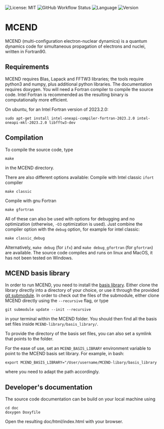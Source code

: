 ![License: MIT](https://img.shields.io/github/license/MCEND-hub/MCEND)
![GitHub Workflow Status](https://img.shields.io/github/actions/workflow/status/MCEND-hub/MCEND/CI.yml?branch=main)
![Language](https://img.shields.io/github/languages/top/MCEND-hub/MCEND)
![Version](https://img.shields.io/github/v/tag/MCEND-hub/MCEND-tools)

# MCEND
MCEND (multi-configuration electron-nuclear dynamics) is a quantum dynamics code for simultaneous propagation of electrons and nuclei, written in Fortran90.

## Requirements
MCEND requires Blas, Lapack and FFTW3 libraries; the tools require python3 and numpy, plus additional python libraries. The documentation requires doxygen. You will need a Fortran compiler to compile the source code. Intel Fortran is recommended as the resulting binary is computationally more efficient.

On ubuntu, for an Intel Fortran version of 2023.2.0:
```
sudo apt-get install intel-oneapi-compiler-fortran-2023.2.0 intel-oneapi-mkl-2023.2.0 libfftw3-dev
```

## Compilation
To compile the source code, type
```
make
```
in the MCEND directory.

There are also different options available: Compile with Intel classic `ifort` compiler
```
make classic
```
Compile with gnu Fortran
```
make gfortran
```
All of these can also be used with options for debugging and no optimization (otherwise, `-O3` optimization is used). Just combine the compiler option with the `debug` option, for example for intel classic:
```
make classic_debug
```
Alternatively, `make debug` (for `ifx`) and `make debug_gfortran` (for `gfortran`) are available.
The source code compiles and runs on linux and MacOS, it has not been tested on Windows.

## MCEND basis library

In order to run MCEND, you need to install the [basis library](https://github.com/MCEND-hub/MCEND-library). Either clone the library directly into a directory of your choice, or use it through the provided [git submodule](https://git-scm.com/book/en/v2/Git-Tools-Submodules). In order to check out the files of the submodule, either clone MCEND directly using the `--recursive` flag, or type
```
git submodule update --init --recursive
```
in your terminal within the MCEND folder. You should then find all the basis set files inside `MCEND-library/basis_library/`.

To provide the directory of the basis set files, you can also set a symlink that points to the folder.

For the ease of use, set an `MCEND_BASIS_LIBRARY` environment variable to point to the MCEND basis set library. For example, in bash:
```
export MCEND_BASIS_LIBRARY="/User/username/MCEND-libary/basis_library
```
where you need to adapt the path accordingly.

## Developer's documentation
The source code documentation can be build on your local machine using
```
cd doc
doxygen Doxyfile
```
Open the resulting doc/html/index.html with your browser. 
